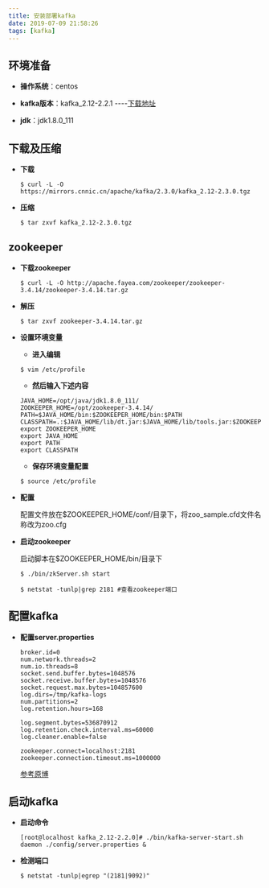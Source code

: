 ```yaml
---
title: 安装部署kafka
date: 2019-07-09 21:58:26
tags: [kafka]
---
```




## 环境准备

- **操作系统**：centos

- **kafka版本**：kafka_2.12-2.2.1      ----[下载地址](http://kafka.apache.org/downloads.html)

- **jdk**：jdk1.8.0_111

  

## 下载及压缩

- **下载**

  ```
  $ curl -L -O https://mirrors.cnnic.cn/apache/kafka/2.3.0/kafka_2.12-2.3.0.tgz
  ```

- **压缩**

  ```
  $ tar zxvf kafka_2.12-2.3.0.tgz
  ```



## **zookeeper**

- **下载zookeeper**

  ```
  $ curl -L -O http://apache.fayea.com/zookeeper/zookeeper-3.4.14/zookeeper-3.4.14.tar.gz
  ```

- **解压**

  ```
  $ tar zxvf zookeeper-3.4.14.tar.gz
  ```

- **设置环境变量**

  - **进入编辑**

  ```
  $ vim /etc/profile
  ```

  - **然后输入下述内容**

  ```
  JAVA_HOME=/opt/java/jdk1.8.0_111/
  ZOOKEEPER_HOME=/opt/zookeeper-3.4.14/
  PATH=$JAVA_HOME/bin:$ZOOKEEPER_HOME/bin:$PATH
  CLASSPATH=.:$JAVA_HOME/lib/dt.jar:$JAVA_HOME/lib/tools.jar:$ZOOKEEPER_HOME/lib:
  export ZOOKEEPER_HOME
  export JAVA_HOME
  export PATH
  export CLASSPATH
  
  ```

  - **保存环境变量配置**

  ```
  $ source /etc/profile
  ```

  

- **配置**

  配置文件放在$ZOOKEEPER_HOME/conf/目录下，将zoo_sample.cfd文件名称改为zoo.cfg

- **启动zookeeper**

  启动脚本在$ZOOKEEPER_HOME/bin/目录下

  ```
  $ ./bin/zkServer.sh start
  ```

  ```
  $ netstat -tunlp|grep 2181 #查看zookeeper端口
  ```



## 配置kafka

- **配置server.properties**

  ```
  broker.id=0
  num.network.threads=2
  num.io.threads=8
  socket.send.buffer.bytes=1048576
  socket.receive.buffer.bytes=1048576
  socket.request.max.bytes=104857600
  log.dirs=/tmp/kafka-logs
  num.partitions=2
  log.retention.hours=168
   
  log.segment.bytes=536870912
  log.retention.check.interval.ms=60000
  log.cleaner.enable=false
   
  zookeeper.connect=localhost:2181
  zookeeper.connection.timeout.ms=1000000
  ```

  [参考原博](https://blog.csdn.net/lizhitao/article/details/25667831)



## 启动kafka

- **启动命令**

  ```
  [root@localhost kafka_2.12-2.2.0]# ./bin/kafka-server-start.sh daemon ./config/server.properties &
  ```

  

- **检测端口**

  ```
  $ netstat -tunlp|egrep "(2181|9092)"
  ```

  